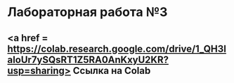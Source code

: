 # Лабораторная работа №3
## <a href = https://colab.research.google.com/drive/1_QH3IaIoUr7ySQsRT1Z5RA0AnKxyU2KR?usp=sharing> Ссылка на Colab</a>
